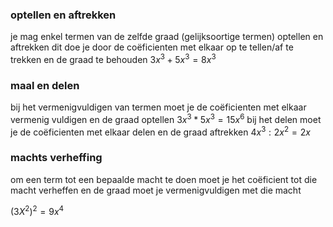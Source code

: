 ### optellen en aftrekken 

je mag enkel termen van de zelfde graad (gelijksoortige termen) optellen en aftrekken 
dit doe je door de coëficienten met elkaar op te tellen/af te trekken en de graad te behouden
$3x^3+5x^3=8x^3$
### maal en delen 
bij het vermenigvuldigen van termen moet je de coëficienten met elkaar vermenig vuldigen
en de graad optellen
$3x^3*5x^3=15x^6$
bij het delen moet je de coëficienten met elkaar delen en de graad aftrekken
$4x^3:2x^2=2x$

### machts verheffing 
om een term tot een bepaalde macht te doen moet je het coëficient tot die macht verheffen
en de graad moet je vermenigvuldigen met die macht

$(3X^2)^2=9x^4$
